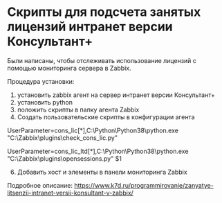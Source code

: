 # Скрипты для подсчета занятых лицензий интранет версии Консультант+ 

Были написаны, чтобы отслеживать использование лицензий с помощью мониторинга сервера в Zabbix.

Процедура установки:
1. установить zabbix агент на сервер интранет версии Консультант+
2. установить python
3. положить скрипты в папку агента Zabbix
4. Создать пользовательские скрипты в конфигурации агента

UserParameter=cons_lic[*],C:\Python\Python38\python.exe "C:\Zabbix\plugins\check_cons_lic.py"

UserParameter=cons_lic_ltd[*],C:\Python\Python38\python.exe "C:\Zabbix\plugins\opensessions.py" $1

6. Добавить хост и элементы в панели мониторинга Zabbix

Подробное описание: https://www.k7d.ru/programmirovanie/zanyatye-litsenzii-intranet-versii-konsultant-v-zabbix/
